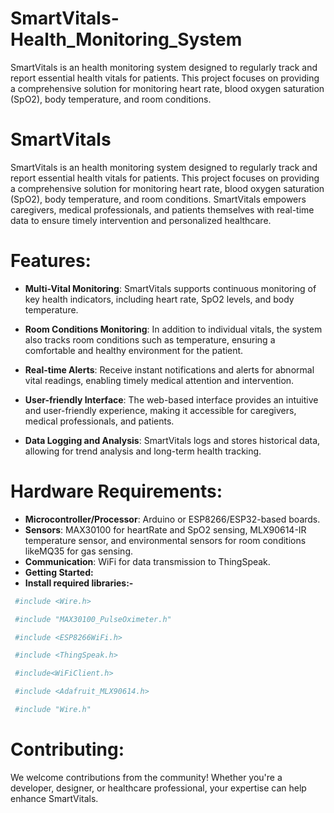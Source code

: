 # SmartVitals-Health_Monitoring_System
SmartVitals is an health monitoring system designed to regularly track and report essential health vitals for patients. This project focuses on providing a comprehensive solution for monitoring heart rate, blood oxygen saturation (SpO2), body temperature, and room conditions. 

# SmartVitals
SmartVitals is an  health monitoring system designed to regularly track and report essential health vitals for patients. This project focuses on providing a comprehensive solution for monitoring heart rate, blood oxygen saturation (SpO2), body temperature, and room conditions. SmartVitals empowers caregivers, medical professionals, and patients themselves with real-time data to ensure timely intervention and personalized healthcare.

# Features:
- **Multi-Vital Monitoring**: SmartVitals supports continuous monitoring of key health indicators, including heart rate, SpO2 levels, and body temperature.

- **Room Conditions Monitoring**: In addition to individual vitals, the system also tracks room conditions such as temperature, ensuring a comfortable and healthy environment for the patient.

- **Real-time Alerts**: Receive instant notifications and alerts for abnormal vital readings, enabling timely medical attention and intervention.

- **User-friendly Interface**: The web-based interface provides an intuitive and user-friendly experience, making it accessible for caregivers, medical professionals, and patients.

- **Data Logging and Analysis**: SmartVitals logs and stores historical data, allowing for trend analysis and long-term health tracking.

# Hardware Requirements:
- **Microcontroller/Processor**: Arduino or ESP8266/ESP32-based boards.
- **Sensors**: MAX30100 for heartRate and SpO2 sensing, MLX90614-IR temperature sensor, and environmental sensors for room conditions likeMQ35 for gas sensing.
- **Communication**: WiFi  for data transmission to ThingSpeak.
- **Getting Started:**
- **Install required libraries:-**

```bash
 #include <Wire.h>

 #include "MAX30100_PulseOximeter.h"

 #include <ESP8266WiFi.h>

 #include <ThingSpeak.h>

 #include<WiFiClient.h>

 #include <Adafruit_MLX90614.h>

 #include "Wire.h"
```

# Contributing:
We welcome contributions from the community! Whether you're a developer, designer, or healthcare professional, your expertise can help enhance SmartVitals.

